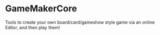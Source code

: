 # GameMakerCore
Tools to create your own board/card/gameshow style game via an online Editor, and then play them!
